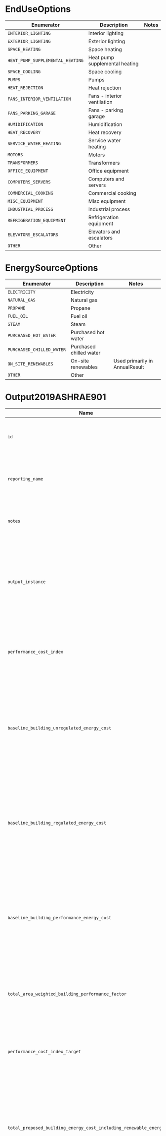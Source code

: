 # EndUseOptions
|            Enumerator            |          Description           | Notes |
|----------------------------------|--------------------------------|-------|
| `INTERIOR_LIGHTING`              | Interior lighting              |       |
| `EXTERIOR_LIGHTING`              | Exterior lighting              |       |
| `SPACE_HEATING`                  | Space heating                  |       |
| `HEAT_PUMP_SUPPLEMENTAL_HEATING` | Heat pump supplemental heating |       |
| `SPACE_COOLING`                  | Space cooling                  |       |
| `PUMPS`                          | Pumps                          |       |
| `HEAT_REJECTION`                 | Heat rejection                 |       |
| `FANS_INTERIOR_VENTILATION`      | Fans - interior ventilation    |       |
| `FANS_PARKING_GARAGE`            | Fans - parking garage          |       |
| `HUMIDIFICATION`                 | Humidification                 |       |
| `HEAT_RECOVERY`                  | Heat recovery                  |       |
| `SERVICE_WATER_HEATING`          | Service water heating          |       |
| `MOTORS`                         | Motors                         |       |
| `TRANSFORMERS`                   | Transformers                   |       |
| `OFFICE_EQUIPMENT`               | Office equipment               |       |
| `COMPUTERS_SERVERS`              | Computers and servers          |       |
| `COMMERCIAL_COOKING`             | Commercial cooking             |       |
| `MISC_EQUIPMENT`                 | Misc equipment                 |       |
| `INDUSTRIAL_PROCESS`             | Industrial process             |       |
| `REFRIGERATION_EQUIPMENT`        | Refrigeration equipment        |       |
| `ELEVATORS_ESCALATORS`           | Elevators and escalators       |       |
| `OTHER`                          | Other                          |       |

# EnergySourceOptions
|        Enumerator         |       Description       |             Notes              |
|---------------------------|-------------------------|--------------------------------|
| `ELECTRICITY`             | Electricity             |                                |
| `NATURAL_GAS`             | Natural gas             |                                |
| `PROPANE`                 | Propane                 |                                |
| `FUEL_OIL`                | Fuel oil                |                                |
| `STEAM`                   | Steam                   |                                |
| `PURCHASED_HOT_WATER`     | Purchased hot water     |                                |
| `PURCHASED_CHILLED_WATER` | Purchased chilled water |                                |
| `ON_SITE_RENEWABLES`      | On-site renewables      | Used primarily in AnnualResult |
| `OTHER`                   | Other                   |                                |

# Output2019ASHRAE901
|                               Name                               |                                 Description                                  |     Data Type      | Units | Range | Req |                                                                    Notes                                                                     |
|------------------------------------------------------------------|------------------------------------------------------------------------------|--------------------|-------|-------|-----|----------------------------------------------------------------------------------------------------------------------------------------------|
| `id`                                                             | Scope-unique reference identifier for instances of this data group.          | `ID`               |       |       | ✓   |                                                                                                                                              |
| `reporting_name`                                                 | Descriptive name used in RCT reports if id is not already a descriptive name | `String`           |       |       |     |                                                                                                                                              |
| `notes`                                                          | Supplementary information to provide context to the model reviewer           | `String`           |       |       |     |                                                                                                                                              |
| `output_instance`                                                | References output that correspond to specific simulation model.              | `{OutputInstance}` |       |       |     | A seperate file is expected for each simulation model including outputs that correspond with building rotations.                             |
| `performance_cost_index`                                         | Performance cost index for the project                                       | `Numeric`          |       |       |     | This output is appropriate for the overall project not specific instance of a model.                                                         |
| `baseline_building_unregulated_energy_cost`                      | baseline building unregulated energy cost.                                   | `Numeric`          |       |       |     | The units are the local monetary units such as dollars. This output is appropriate for the overall project not specific instance of a model. |
| `baseline_building_regulated_energy_cost`                        | baseline building regulated energy cost.                                     | `Numeric`          |       |       |     | The units are the local monetary units such as dollars. This output is appropriate for the overall project not specific instance of a model. |
| `baseline_building_performance_energy_cost`                      | baseline building performance energy cost.                                   | `Numeric`          |       |       |     | The units are the local monetary units such as dollars. This output is appropriate for the overall project not specific instance of a model. |
| `total_area_weighted_building_performance_factor`                | Total area weighted building performance factor                              | `Numeric`          |       |       |     | This output is appropriate for the overall project not specific instance of a model.                                                         |
| `performance_cost_index_target`                                  | Performance cost index target for the project                                | `Numeric`          |       |       |     | This output is appropriate for the overall project not specific instance of a model.                                                         |
| `total_proposed_building_energy_cost_including_renewable_energy` | Total proposed building energy cost including renewable energy.              | `Numeric`          |       |       |     | The units are the local monetary units such as dollars. This output is appropriate for the overall project not specific instance of a model. |
| `total_proposed_building_energy_cost_excluding_renewable_energy` | Total proposed building energy cost excluding renewable energy.              | `Numeric`          |       |       |     | The units are the local monetary units such as dollars. This output is appropriate for the overall project not specific instance of a model. |
| `percent_renewable_energy_savings`                               | Percent renewable energy savings                                             | `Numeric`          |       |       |     | This output is appropriate for the overall project not specific instance of a model.                                                         |

# OutputInstance
|                Name                 |                                    Description                                    |              Data Type               | Units |   Range    | Req |                          Notes                           |
|-------------------------------------|-----------------------------------------------------------------------------------|--------------------------------------|-------|------------|-----|----------------------------------------------------------|
| `id`                                | Scope-unique reference identifier for instances of this data group.               | `ID`                                 |       |            | ✓   |                                                          |
| `reporting_name`                    | Descriptive name used in RCT reports if id is not already a descriptive name      | `String`                             |       |            |     |                                                          |
| `notes`                             | Supplementary information to provide context to the model reviewer                | `String`                             |       |            |     |                                                          |
| `ruleset_model_type`                | Describes the current model instance for rulesets with multiple simulation models | `<RulesetModelOptions2019ASHRAE901>` |       |            |     |                                                          |
| `rotation_angle`                    | Rotation angle of the building model.                                             | `Numeric`                            |       | `≥0, <360` |     | Usually 0, 90, 180, or 270.                              |
| `unmet_load_hours_heating`          | Unmet load hours for heating                                                      | `Numeric`                            | hr    |            | ✓   |                                                          |
| `unmet_occupied_load_hours_heating` | Unmet load hours for heating when the zone is occupied                            | `Numeric`                            | hr    |            | ✓   |                                                          |
| `unmet_load_hours_cooling`          | Unmet load hours for cooling                                                      | `Numeric`                            | hr    |            | ✓   |                                                          |
| `unmet_occupied_load_hours_cooling` | Unmet load hours for cooling when the zone is occupied                            | `Numeric`                            | hr    |            | ✓   |                                                          |
| `annual_source_results`             | Annual results by source                                                          | `[{SourceResult}]`                   |       |            |     | Contains a list of results by energy source.             |
| `building_peak_cooling_load`        | Building peak cooling load                                                        | `Numeric`                            | W     |            | ✓   |                                                          |
| `annual_end_use_results`            | Annual end use results                                                            | `[{EndUseResult}]`                   |       |            |     | Contains a list of results by end use and energy source. |

# SourceResult
|         Name         |                                 Description                                  |        Data Type        | Units | Range | Req |                                                        Notes                                                         |
|----------------------|------------------------------------------------------------------------------|-------------------------|-------|-------|-----|----------------------------------------------------------------------------------------------------------------------|
| `id`                 | Scope-unique reference identifier for instances of this data group.          | `ID`                    |       |       | ✓   |                                                                                                                      |
| `reporting_name`     | Descriptive name used in RCT reports if id is not already a descriptive name | `String`                |       |       |     |                                                                                                                      |
| `notes`              | Supplementary information to provide context to the model reviewer           | `String`                |       |       |     |                                                                                                                      |
| `energy_source`      | End use type                                                                 | `<EnergySourceOptions>` |       |       | ✓   |                                                                                                                      |
| `annual_consumption` | Annual energy consumption                                                    | `Numeric`               | J     |       | ✓   | For energy_source ON_SITE_RENEWABLES this value is negative.                                                         |
| `annual_demand`      | Annual site demand                                                           | `Numeric`               | J     |       | ✓   | This corresponds to the coincident demand for end-use results.                                                       |
| `annual_cost`        | Annual cost                                                                  | `Numeric`               |       |       | ✓   | The units are the local monetary units such as dollars. For energy_source ON_SITE_RENEWABLES this value is negative. |

# EndUseResult
|                Name                 |                                 Description                                  |        Data Type        | Units | Range | Req | Notes |
|-------------------------------------|------------------------------------------------------------------------------|-------------------------|-------|-------|-----|-------|
| `id`                                | Scope-unique reference identifier for instances of this data group.          | `ID`                    |       |       | ✓   |       |
| `reporting_name`                    | Descriptive name used in RCT reports if id is not already a descriptive name | `String`                |       |       |     |       |
| `notes`                             | Supplementary information to provide context to the model reviewer           | `String`                |       |       |     |       |
| `type`                              | End use type                                                                 | `<EndUseOptions>`       |       |       | ✓   |       |
| `energy_source`                     | End source                                                                   | `<EnergySourceOptions>` |       |       | ✓   |       |
| `annual_site_energy_use`            | Annual site energy use                                                       | `Numeric`               | J     |       | ✓   |       |
| `annual_site_coincident_demand`     | Annual site coincident demand                                                | `Numeric`               | J     |       | ✓   |       |
| `annual_site_non_coincident_demand` | Annual site non-coincident demand                                            | `Numeric`               | J     |       | ✓   |       |
| `is_regulated`                      | Indicates whether the end use consumption is from regulated equipment        | `Boolean`               |       |       |     |       |

